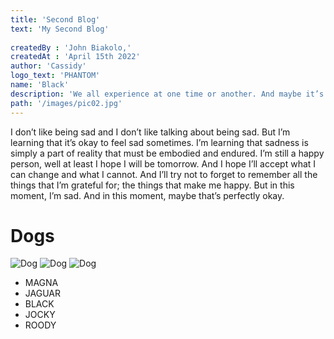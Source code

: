 ```yaml
---
title: 'Second Blog'
text: 'My Second Blog'
 
createdBy : 'John Biakolo,'
createdAt : 'April 15th 2022'
author: 'Cassidy'
logo_text: 'PHANTOM'
name: 'Black'
description: 'We all experience at one time or another. And maybe it’s okay to be sad.'
path: '/images/pic02.jpg'
---
```


I don’t like being sad and I don’t like talking about being sad. But I’m learning that it’s okay to feel sad sometimes. I’m learning that sadness is simply a part of reality that must be embodied and endured. I’m still a happy person, well at least I hope I will be tomorrow. And I hope I’ll accept what I can change and what I cannot. And I’ll try not to forget to remember all the things that I’m grateful for; the things that make me happy. But in this moment, I’m sad. And in this moment, maybe that’s perfectly okay.
# Dogs
![Dog](/images/pic04.jpg)
![Dog](/images/pic01.jpg)
![Dog](/images/pic03.jpg)


- MAGNA 
- JAGUAR
- BLACK
- JOCKY
- ROODY
